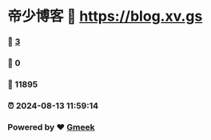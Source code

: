# 帝少博客 :link: https://blog.xv.gs 
### :page_facing_up: [3](https://blog.xv.gs/tag.html) 
### :speech_balloon: 0 
### :hibiscus: 11895 
### :alarm_clock: 2024-08-13 11:59:14 
### Powered by :heart: [Gmeek](https://github.com/Meekdai/Gmeek)
